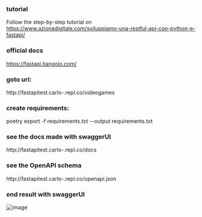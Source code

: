 ### tutorial
Follow the step-by-step tutorial on https://www.azionadigitale.com/sviluppiamo-una-restful-api-con-python-e-fastapi/

### official docs
https://fastapi.tiangolo.com/ 

### goto url:
http://fastapitest.carlo-.repl.co/videogames

### create requirements:
poetry export -f requirements.txt --output requirements.txt

### see the docs made with swaggerUI
http://fastapitest.carlo-.repl.co/docs

### see the OpenAPI schema
http://fastapitest.carlo-.repl.co/openapi.json

### end result with swaggerUI

![image](https://user-images.githubusercontent.com/57464184/186140414-d38af2a9-7744-4612-b705-114a8d469d76.png)
